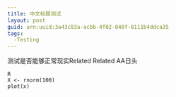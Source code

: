 ```yaml
---
title: 中文标题测试
layout: post
guid: urn:uuid:3a43c83a-acbb-4f02-840f-8111b4ddca35
tags:
  -Testing
---
```



测试是否能够正常现实Related
Related AA日头

	R
	X <- rnorm(100)
	plot(x)
	

